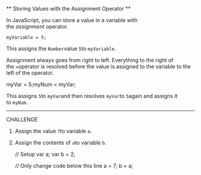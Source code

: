 ** Storing Values with the Assignment Operator **

In JavaScript, you can store a value in a variable with the *assignment* operator.

`myVariable = 5;`

This assigns the `Number`value `5`to `myVariable`.

Assignment always goes from right to left. Everything to the right of the `=`operator is resolved before the value is assigned to the variable to the left of the operator.

myVar = 5;myNum = myVar;

This assigns `5`to `myVar`and then resolves `myVar`to `5`again and assigns it to `myNum`.

---

CHALLENGE

1. Assign the value `7`to variable `a`.
2. Assign the contents of `a`to variable `b`.

    // Setup
    var a;
    var b = 2;
    
    // Only change code below this line
    a = 7;
    b = a;
